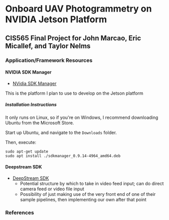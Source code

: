 # Onboard UAV Photogrammetry on NVIDIA Jetson Platform
## CIS565 Final Project for John Marcao, Eric Micallef, and Taylor Nelms

### Application/Framework Resources

#### NVIDIA SDK Manager
* [NVidia SDK Manager](https://developer.nvidia.com/embedded/downloads)

This is the platform I plan to use to develop on the Jetson platform

##### Installation Instructions

It only runs on Linux, so if you're on Windows, I recommend downloading Ubuntu from the Microsoft Store.

Start up Ubuntu, and navigate to the `Downloads` folder.

Then, execute:
```
sudo apt-get update
sudo apt install ./sdkmanager_0.9.14-4964_amd64.deb
```

#### Deepstream SDK

* [DeepStream SDK](https://developer.nvidia.com/deepstream-sdk)
  * Potential structure by which to take in video feed input; can do direct camera feed or video file input
  * Possibility of just making use of the very front end of one of their sample pipelines, then implementing our own after that point

### References

